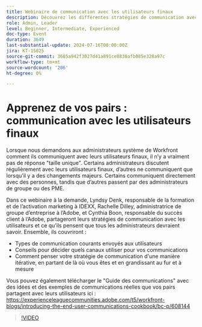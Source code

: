 ```yaml
---
title: Webinaire de communication avec les utilisateurs finaux
description: Découvrez les différentes stratégies de communication avec les utilisateurs de Workfront dans notre webinaire à la demande. Apprenez des experts d’IDEXX, d’Adobe et d’Adobe Workfront sur les canaux efficaces, les types de communications et l’évolution de votre stratégie de manière itérative.
role: Admin, Leader
level: Beginner, Intermediate, Experienced
doc-type: Event
duration: 3649
last-substantial-update: 2024-07-16T00:00:00Z
jira: KT-15825
source-git-commit: 3685a942f3027d41a891ce8830afb085e328a97c
workflow-type: tm+mt
source-wordcount: '206'
ht-degree: 0%

---
```



# Apprenez de vos pairs : communication avec les utilisateurs finaux

Lorsque nous demandons aux administrateurs système de Workfront comment ils communiquent avec leurs utilisateurs finaux, il n’y a vraiment pas de réponse &quot;taille unique&quot;. Certains administrateurs discutent régulièrement avec leurs utilisateurs finaux, d’autres ne communiquent que lorsqu’il y a des changements majeurs. Certains communiquent directement avec des personnes, tandis que d’autres passent par des administrateurs de groupe ou des PME.

Dans ce webinaire à la demande, Lyndsy Denk, responsable de la formation et de l’activation marketing à IDEXX, Rachelle Dilley, administratrice de groupe d’entreprise à l’Adobe, et Cynthia Boon, responsable du succès client à l’Adobe, partageront leurs stratégies de communication avec les utilisateurs et ce qu’ils pensent que tous les administrateurs devraient savoir. Ensemble, ils couvriront :

* Types de communication courants envoyés aux utilisateurs
* Conseils pour décider quels canaux utiliser pour vos communications
* Comment penser votre stratégie de communication d&#39;une manière itérative, en partant de là où vous êtes et en grandissant au fur et à mesure

Vous pouvez également télécharger le &quot;Guide des communications&quot; avec des idées et des exemples de communications réelles que vos pairs partagent avec leurs utilisateurs ici : https://experienceleaguecommunities.adobe.com/t5/workfront-blogs/introducing-the-end-user-communications-cookbook/bc-p/608144

>[!VIDEO](https://video.tv.adobe.com/v/3431019/?learn=on)

